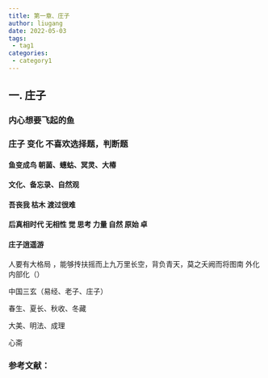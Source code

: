 ```yaml
---
title: 第一章、庄子
author: liugang
date: 2022-05-03
tags:
 - tag1
categories:
 - category1
---
```


<Boxx  changeTime="5000"/>  

## 一. 庄子

### 内心想要飞起的鱼

### 庄子 变化  不喜欢选择题，判断题

#### 鱼变成鸟  朝菌、蟪蛄、冥灵、大椿
#### 文化、备忘录、自然观
#### 吾丧我  枯木 渡过很难
#### 后真相时代 无相性 觉 思考  力量  自然  原始  卓

#### 庄子逍遥游
人要有大格局 ，能够抟扶摇而上九万里长空，背负青天，莫之夭阙而将图南
外化内部化（）

中国三玄（易经、老子、庄子）

春生、夏长、秋收、冬藏

大美、明法、成理

心斋

### 参考文献：

